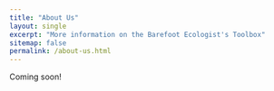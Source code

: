 ```yaml
---
title: "About Us"
layout: single
excerpt: "More information on the Barefoot Ecologist's Toolbox"
sitemap: false
permalink: /about-us.html
---
```


Coming soon!

